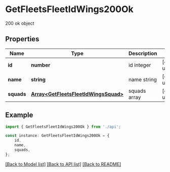# GetFleetsFleetIdWings200Ok

200 ok object

## Properties

Name | Type | Description | Notes
------------ | ------------- | ------------- | -------------
**id** | **number** | id integer | [default to undefined]
**name** | **string** | name string | [default to undefined]
**squads** | [**Array&lt;GetFleetsFleetIdWingsSquad&gt;**](GetFleetsFleetIdWingsSquad.md) | squads array | [default to undefined]

## Example

```typescript
import { GetFleetsFleetIdWings200Ok } from './api';

const instance: GetFleetsFleetIdWings200Ok = {
    id,
    name,
    squads,
};
```

[[Back to Model list]](../README.md#documentation-for-models) [[Back to API list]](../README.md#documentation-for-api-endpoints) [[Back to README]](../README.md)

